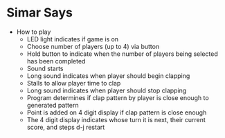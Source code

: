 # Simar Says
 - How to play
    - LED light indicates if game is on
    - Choose number of players (up to 4) via button
    - Hold button to indicate when the number of players being selected has been completed
    - Sound starts
    - Long sound indicates when player should begin clapping
    - Stalls to allow player time to clap
    - Long sound indicates when player should stop clapping
    - Program determines if clap pattern by player is close enough to generated pattern
    - Point is added on 4 digit display if clap pattern is close enough
    - The 4 digit display indicates whose turn it is next, their current score, and steps d-j restart
